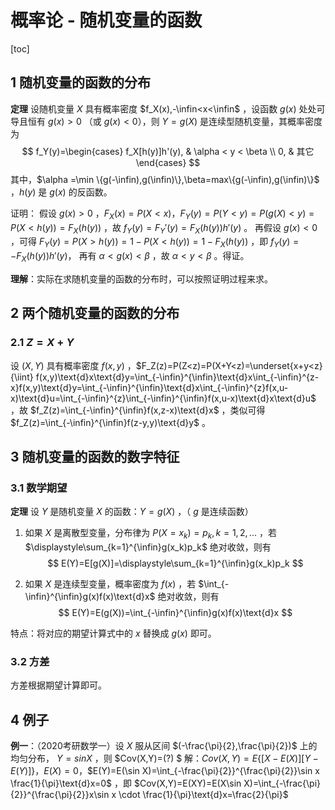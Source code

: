 # 概率论 - 随机变量的函数

[toc]

## 1 随机变量的函数的分布

**定理** 设随机变量 $X$ 具有概率密度 $f_X(x),-\infin<x<\infin$ ，设函数 $g(x)$ 处处可导且恒有 $g(x)>0$ （或 $g(x)<0$），则 $Y=g(X)$ 是连续型随机变量，其概率密度为
$$
f_Y(y)=\begin{cases}
f_X[h(y)]h'(y), & \alpha < y < \beta \\
0, & 其它
\end{cases}
$$
其中，$\alpha =\min \{g(-\infin),g(\infin)\},\beta=max\{g(-\infin),g(\infin)\}$ ，$h(y)$ 是 $g(x)$ 的反函数。

证明：
假设 $g(x)>0$ ，$F_X(x)=P(X<x)$，$F_Y(y)=P(Y<y)=P(g(X)<y)=P(X<h(y))=F_X(h(y))$ ，故 $f_Y(y)=F_Y'(y)=F_X(h(y))h'(y)$ 。
再假设 $g(x)<0$ ，可得 $F_Y(y)=P(X>h(y))=1-P(X<h(y))=1-F_X(h(y))$ ，即 $f_Y(y)=-F_X(h(y))h'(y)$，
再有 $\alpha <g(x)< \beta$ ，故 $\alpha < y < \beta$ 。得证。

**理解**：实际在求随机变量的函数的分布时，可以按照证明过程来求。

## 2 两个随机变量的函数的分布

### 2.1 $Z=X+Y$

设 $(X,Y)$ 具有概率密度 $f(x,y)$ ，$F_Z(z)=P(Z<z)=P(X+Y<z)=\underset{x+y<z}{\iint} f(x,y)\text{d}x\text{d}y=\int_{-\infin}^{\infin}\text{d}x\int_{-\infin}^{z-x}f(x,y)\text{d}y=\int_{-\infin}^{\infin}\text{d}x\int_{-\infin}^{z}f(x,u-x)\text{d}u=\int_{-\infin}^{z}\int_{-\infin}^{\infin}f(x,u-x)\text{d}x\text{d}u$ ，故 $f_Z(z)=\int_{-\infin}^{\infin}f(x,z-x)\text{d}x$ ，类似可得 $f_Z(z)=\int_{-\infin}^{\infin}f(z-y,y)\text{d}y$ 。

## 3 随机变量的函数的数字特征

### 3.1 数学期望

**定理** 设 $Y$ 是随机变量 $X$ 的函数：$Y=g(X)$ ，（ $g$ 是连续函数）

1. 如果 $X$ 是离散型变量，分布律为 $P(X=x_k)=p_k,k=1,2,...$ ，若 $\displaystyle\sum_{k=1}^{\infin}g(x_k)p_k$ 绝对收敛，则有 
$$
E(Y)=E[g(X)]=\displaystyle\sum_{k=1}^{\infin}g(x_k)p_k
$$

2. 如果 $X$ 是连续型变量，概率密度为 $f(x)$ ，若 $\int_{-\infin}^{\infin}g(x)f(x)\text{d}x$ 绝对收敛，则有
$$
E(Y)=E(g(X))=\int_{-\infin}^{\infin}g(x)f(x)\text{d}x
$$

特点：将对应的期望计算式中的 $x$ 替换成 $g(x)$ 即可。

### 3.2 方差

方差根据期望计算即可。

## 4 例子

**例一**：（2020考研数学一）设 $X$ 服从区间 $(-\frac{\pi}{2},\frac{\pi}{2})$ 上的均匀分布， $Y=sin X$ ，则 $Cov(X,Y)=(?) $ 
解：$Cov(X,Y)=E\{[X-E(X)][Y-E(Y)]\} ，$$E(X)=0$，$E(Y)=E(\sin X)=\int_{-\frac{\pi}{2}}^{\frac{\pi}{2}}\sin x \frac{1}{\pi}\text{d}x=0$ ，即 $Cov(X,Y)=E(XY)=E(X\sin X)=\int_{-\frac{\pi}{2}}^{\frac{\pi}{2}}x\sin x \cdot \frac{1}{\pi}\text{d}x=\frac{2}{\pi}$